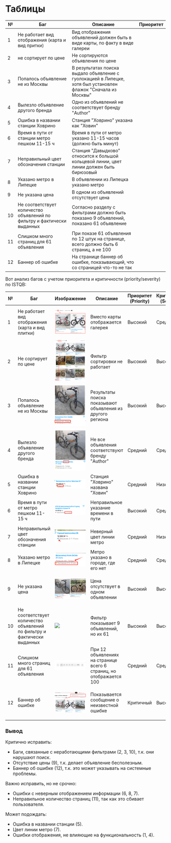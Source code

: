 # Таблицы 

|№|Баг|Описание|Приоритет|
|-|-|-|-|
|1|Не работает вид отображения (карта и вид притки)|Вид отображения объявлений должен быть в виде карты, по факту в виде галереи|
|2|не сортирует по цене|Не сортируются объявления по цене|
|3|Попалось объявление не из Москвы|В результатах поиска выдало объявление с гуолокацией в Липецке, хотя был установлен флажок "Сначала из Москвы"|
|4|Вылезло объявление другого бренда |Одно из объявлений не соответствует бренду "Author"|
|5|Ошибка в названии станции Ховрино|Станция "Ховрино" указана как "Ховин"|
|6|Время в пути от станции метро пешком 11-15 ч|Время в пути от метро указано 11-15 часов (должно быть минут)|
|7|Неправильный цвет обозначения станции|Станция "Давыдково" относится к большой кольцевой линии, цвет линии должен быть бирюзовый |
|8|Указано метро в Липецке|В объявлении из Липецка указано метро|
|9|Не указана цена|В одном из объявлений отсутствует цена|
|10|Не соответствует количество объявлений по фильтру и фактически выданных|Согласно разделу с фильтрами должно быть показано 9 объявлений, показано 61 объявление|
|11|Слишком много страниц для 61 объявления|При показе 61 объявления по 12 штук на странице, всего должно быть 6 страниц, а не 100|
|12|Баннер об ошибке|На странице баннер об ошибке, показывающий, что со страницей что-то не так|








Вот анализ багов с учетом приоритета и критичности (priority/severity) по ISTQB:  

|№|Баг|Изображение|Описание|Приоритет (Priority)|Критичность (Severity)|Пояснение|
|-|-|-|-|-|-|-|
|1|Не работает вид отображения (карта и вид плитки)|![](Task1/img/bug-1.png)|Вместо карты отображается галерея|Высокий|Средний|Функциональный баг, ухудшающий пользовательский опыт, но не критичный для работы сайта.|
|2|Не сортирует по цене|![](Task1/img/bug-2.png)|Фильтр сортировки не работает|Высокий|Высокий|Критичный баг для пользователей, мешает поиску объявлений.|
|3|Попалось объявление не из Москвы|![](Task1/img/bug-3.png)|Результаты поиска показывают объявления из другого региона|Высокий|Высокий|Фильтр работает некорректно, что вводит пользователей в заблуждение.|
|4|Вылезло объявление другого бренда|![](Task1/img/bug-4.png)|Не все объявления соответствуют бренду "Author"|Средний|Средний|Фильтр не выполняет свою задачу, но критичность ниже, чем у геолокации.|
|5|Ошибка в названии станции Ховрино|![](Task1/img/bug-5.png)|Станция "Ховрино" названа "Ховин"|Средний|Низкий|Орфографическая ошибка, не влияющая на функциональность.|
|6|Время в пути от метро пешком 11-15 ч|![](Task1/img/bug-6.png)|Неправильное указание времени в пути|Высокий|Средний|Сильно вводит в заблуждение, но не мешает использованию сайта.|
|7|Неправильный цвет обозначения станции|![](Task1/img/bug-7.png)|Неверный цвет линии метро|Средний|Низкий|Ошибочное отображение, но не мешает работе сайта.|
|8|Указано метро в Липецке|![](Task1/img/bug-8.png)|Метро указано в городе, где его нет|Средний|Средний|Ошибочная информация, но не критично для поиска.|
|9|Не указана цена|![](Task1/img/bug-9.png)|Цена отсутствует в одном объявлении|Высокий|Высокий|Цена – ключевой параметр объявлений, отсутствие делает объявление бесполезным.|
|10|Не соответствует количество объявлений по фильтру и фактически выданных|![](Task1/img/bug-10.png)|Фильтр показывает 9 объявлений, но их 61|Высокий|Высокий|Сильное несоответствие фильтров и выдачи, критично для поиска.|
|11|Слишком много страниц для 61 объявления|![](Task1/img/bug-11.png)|При 12 объявлениях на странице всего 6 страниц, но отображается 100|Средний|Средний|Сбивает пользователя, но не мешает просмотру объявлений.|
|12|Баннер об ошибке|![](Task1/img/bug-12.png)|Показывается сообщение о неизвестной ошибке|Критичный|Высокий|Может указывать на серьезные проблемы на сайте, вызывает недоверие у пользователей.|

### Вывод  
Критично исправить:  
- Баги, связанные с неработающими фильтрами (2, 3, 10), т.к. они нарушают поиск.  
- Отсутствие цены (9), т.к. делает объявление бесполезным.  
- Баннер об ошибке (12), т.к. это может указывать на системные проблемы.  

Важно исправить, но не срочно:  
- Ошибки с неверным отображением информации (6, 8, 7).  
- Неправильное количество страниц (11), так как это сбивает пользователя.  

Может подождать:  
- Ошибка в названии станции (5).  
- Цвет линии метро (7).  
- Ошибки отображения, не влияющие на функциональность (1, 4).